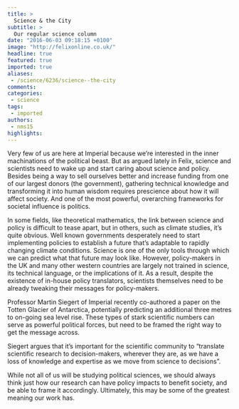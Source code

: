 ```yaml
---
title: >
  Science & the City
subtitle: >
  Our regular science column
date: "2016-06-03 09:18:15 +0100"
image: "http://felixonline.co.uk/"
headline: true
featured: true
imported: true
aliases:
 - /science/6236/science--the-city
comments:
categories:
 - science
tags:
 - imported
authors:
 - nms15
highlights:
---
```


Very few of us are here at Imperial because we’re interested in the inner machinations of the political beast. But as argued lately in Felix, science and scientists need to wake up and start caring about science and policy. Besides being a way to sell ourselves better and increase funding from one of our largest donors (the government), gathering technical knowledge and transforming it into human wisdom requires prescience about how it will affect society. And one of the most powerful, overarching frameworks for societal influence is politics.

In some fields, like theoretical mathematics, the link between science and policy is difficult to tease apart, but in others, such as climate studies, it’s quite obvious. Well known governments desperately need to start implementing policies to establish a future that’s adaptable to rapidly changing climate conditions. Science is one of the only tools through which we can predict what that future may look like. However, policy-makers in the UK and many other western countries are largely not trained in science, its technical language, or the implications of it. As a result, despite the existence of in-house policy translators, scientists themselves need to be already tweaking their messages for policy-makers.

Professor Martin Siegert of Imperial recently co-authored a paper on the Totten Glacier of Antarctica, potentially predicting an additional three metres to on-going sea level rise. These types of stark scientific numbers can serve as powerful political forces, but need to be framed the right way to get the message across.

Siegert argues that it’s important for the scientific community to “translate scientific research to decision-makers, wherever they are, as we have a loss of knowledge and expertise as we move from science to decisions”.

While not all of us will be studying political sciences, we should always think just how our research can have policy impacts to benefit society, and be able to frame it accordingly. Ultimately, this may be some of the greatest meaning our work has.
